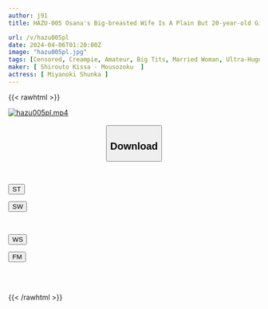 ```yaml
---
author: j91
title: HAZU-005 Osana's Big-breasted Wife Is A Plain But 20-year-old Girl With A Strong Sexual Desire. "Just Having A Husband Is Not Enough..."

url: /v/hazu005pl
date: 2024-04-06T01:20:00Z
image: "hazu005pl.jpg"
tags: [Censored, Creampie, Amateur, Big Tits, Married Woman, Ultra-Huge Tits	]
maker: [ Shirouto Kissa - Mousozoku  ]
actress: [ Miyanoki Shunka ]
---
```



{{< rawhtml >}}

<div class="video" data-videoid="A2mA9POPR0iWVW">
    <a href="javascript:;">
        <img src="/v/hazu005pl/hazu005pl.jpg" width="WIDTH" height="HEIGHT" alt="hazu005pl.mp4" loading="lazy">
    </a>
</div>

<script type="text/javascript" src="https://j91.asia/asset/on-demand-st.js"></script>

<br>
  <link rel="stylesheet" href="https://j91.asia/asset/bs5.css">
  
  <center>
  <button class="btn btn-primary" type="button" data-bs-toggle="collapse" data-bs-target=".multi-collapse" aria-expanded="false" aria-controls="multiCollapseExample1 multiCollapseExample2"><h2>Download</h2></button></center>
</p>
<div class="row">
  <div class="col">
    <div class="collapse multi-collapse" id="multiCollapseExample1">
      <div class="card card-body">
	      	      <br>
<div class="buttons">  
<p><a href="https://streamtape.to/v/A2mA9POPR0iWVW" target="_blank"><button class="btn-hover color-3"><i class="fa fa-download"></i> ST</button></a></p>
<p><a href="https://asnwish.com/jzba3skeh8l1" target="_blank"><button class="btn-hover color-2"><i class="fa fa-download"></i> SW</button></a></p></div>
    </div>
  </div>
</div>
  <div class="col">
    <div class="collapse multi-collapse" id="multiCollapseExample2">
      <div class="card card-body">
	      <br>
<div class="buttons">
<p><a href="javascript:;"><button class="btn-hover color-9"><i class="fa fa-download"></i> WS</button></a></p>
<p><a href="javascript:;"><button class="btn-hover color-8"><i class="fa fa-download"></i> FM</button></a></p></div>
<br><br>
      </div>
    </div>
  </div>
</div>

{{< /rawhtml >}}